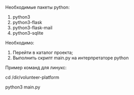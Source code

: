 Необходимые пакеты python:

1) python3
2) python3-flask
3) python3-flask-mail
4) python3-sqlite


Необходимо:

1) Перейти в каталог проекта;
2) Выполнить скрипт main.py на интерпретаторе python

Пример команд для линукс:

cd /dir/volunteer-platform

python3 main.py

